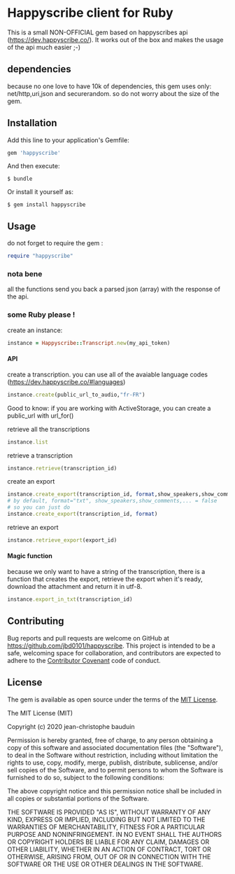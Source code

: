 # Happyscribe client for Ruby
This is a small NON-OFFICIAL gem based on happyscribes api (https://dev.happyscribe.co/). It works out of the box and makes the usage of the api much easier ;-)

## dependencies
because no one love to have 10k of dependencies, this gem uses only: net/http,uri,json and securerandom. so do not worry about the size of the gem.

## Installation

Add this line to your application's Gemfile:

```ruby
gem 'happyscribe'
```

And then execute:

    $ bundle

Or install it yourself as:

    $ gem install happyscribe

## Usage

do not forget to require the gem :
```ruby
require "happyscribe"

```

### nota bene
all the functions send you back a parsed json (array) with the response of the api.

### some Ruby please !
create an instance:
```ruby
instance = Happyscribe::Transcript.new(my_api_token)
```

#### API
create a transcription.  you can use all of the avaiable language codes (https://dev.happyscribe.co/#languages)
```ruby
instance.create(public_url_to_audio,"fr-FR")
```
Good to know: if you are working with ActiveStorage, you can create a public_url with url_for()

retrieve all the transcriptions
```ruby
instance.list
```
retrieve a transcription
```ruby
instance.retrieve(transcription_id)
```
create an export
```ruby
instance.create_export(transcription_id, format,show_speakers,show_comments,show_highlights)
# by default, format="txt", show_speakers,show_comments,... = false
# so you can just do
instance.create_export(transcription_id, format)
```

retrieve an export
```ruby
instance.retrieve_export(export_id)
```

#### Magic function
because we only want to have a string of the transcription, there is a function that creates the export, retrieve the export when it's ready, download the attachment and return it in utf-8. 

```ruby
instance.export_in_txt(transcription_id)
```

## Contributing

Bug reports and pull requests are welcome on GitHub at https://github.com/jbd0101/happyscribe. This project is intended to be a safe, welcoming space for collaboration, and contributors are expected to adhere to the [Contributor Covenant](http://contributor-covenant.org) code of conduct.


## License

The gem is available as open source under the terms of the [MIT License](https://opensource.org/licenses/MIT).

The MIT License (MIT)

Copyright (c) 2020 jean-christophe bauduin

Permission is hereby granted, free of charge, to any person obtaining a copy
of this software and associated documentation files (the "Software"), to deal
in the Software without restriction, including without limitation the rights
to use, copy, modify, merge, publish, distribute, sublicense, and/or sell
copies of the Software, and to permit persons to whom the Software is
furnished to do so, subject to the following conditions:

The above copyright notice and this permission notice shall be included in
all copies or substantial portions of the Software.

THE SOFTWARE IS PROVIDED "AS IS", WITHOUT WARRANTY OF ANY KIND, EXPRESS OR
IMPLIED, INCLUDING BUT NOT LIMITED TO THE WARRANTIES OF MERCHANTABILITY,
FITNESS FOR A PARTICULAR PURPOSE AND NONINFRINGEMENT. IN NO EVENT SHALL THE
AUTHORS OR COPYRIGHT HOLDERS BE LIABLE FOR ANY CLAIM, DAMAGES OR OTHER
LIABILITY, WHETHER IN AN ACTION OF CONTRACT, TORT OR OTHERWISE, ARISING FROM,
OUT OF OR IN CONNECTION WITH THE SOFTWARE OR THE USE OR OTHER DEALINGS IN
THE SOFTWARE.
